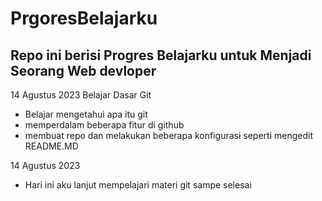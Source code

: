 # PrgoresBelajarku
## Repo ini berisi Progres Belajarku untuk Menjadi Seorang Web devloper 

14 Agustus 2023
Belajar Dasar Git
- Belajar mengetahui apa itu git
- memperdalam beberapa fitur di github
- membuat repo dan melakukan beberapa konfigurasi seperti mengedit README.MD

14 Agustus 2023
* Hari ini aku lanjut mempelajari materi git sampe selesai 
